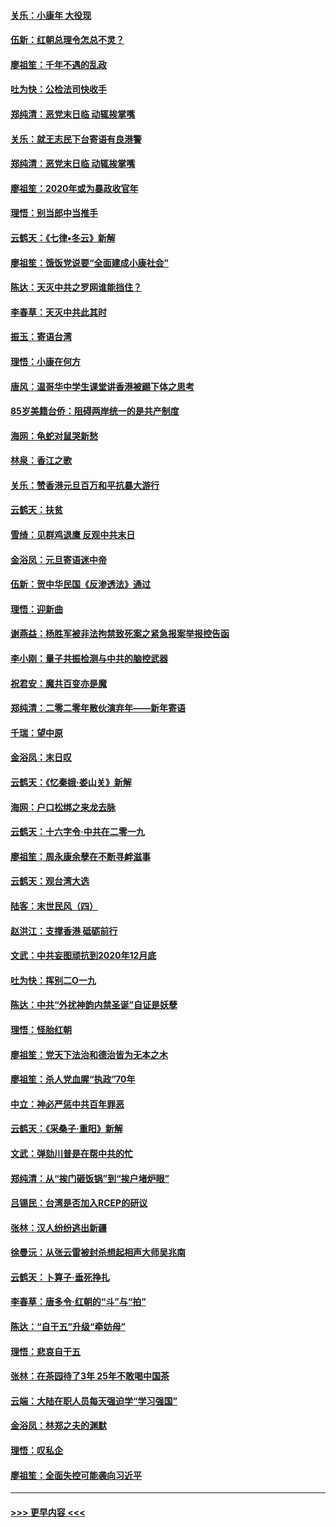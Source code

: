 #### [关乐：小康年 大役现](../pages/nsc993/n11774213.md?t=01080633) 
#### [伍新：红朝总理令怎总不灵？](../pages/nsc993/n11770813.md?t=01080633) 
#### [廖祖笙：千年不遇的乱政](../pages/nsc993/n11770373.md?t=01080633) 
#### [吐为快：公检法司快收手](../pages/nsc993/n11770359.md?t=01080633) 
#### [郑纯清：恶党末日临 动辄挨掌嘴](../pages/nsc993/n11769912.md?t=01080633) 
#### [关乐：就王志民下台寄语有良港警](../pages/nsc993/n11769903.md?t=01080633) 
#### [郑纯清：恶党末日临 动辄挨掌嘴](../pages/nsc993/n11769356.md?t=01080633) 
#### [廖祖笙：2020年或为暴政收官年](../pages/nsc993/n11768216.md?t=01080633) 
#### [理悟：别当郎中当推手](../pages/nsc993/n11768243.md?t=01080633) 
#### [云鹤天：《七律▪冬云》新解](../pages/nsc993/n11768204.md?t=01080633) 
#### [廖祖笙：饿饭党说要“全面建成小康社会”](../pages/nsc993/n11767482.md?t=01080633) 
#### [陈达：天灭中共之罗网谁能挡住？](../pages/nsc993/n11767465.md?t=01080633) 
#### [李春草：天灭中共此其时](../pages/nsc993/n11767452.md?t=01080633) 
#### [振玉：寄语台湾](../pages/nsc993/n11767432.md?t=01080633) 
#### [理悟：小康在何方](../pages/nsc993/n11767394.md?t=01080633) 
#### [唐风：温哥华中学生课堂讲香港被踢下体之思考](../pages/nsc993/n11766848.md?t=01080633) 
#### [85岁美籍台侨：阻碍两岸统一的是共产制度](../pages/nsc993/n11765043.md?t=01080633) 
#### [海网：龟蛇对鼠哭新愁](../pages/nsc993/n11764895.md?t=01080633) 
#### [林泉：香江之歌](../pages/nsc993/n11764415.md?t=01080633) 
#### [关乐：赞香港元旦百万和平抗暴大游行](../pages/nsc993/n11764382.md?t=01080633) 
#### [云鹤天：扶贫](../pages/nsc993/n11764245.md?t=01080633) 
#### [雪绮：见群鸡退鹰  反观中共末日](../pages/nsc993/n11762112.md?t=01080633) 
#### [金浴凤：元旦寄语迷中帝](../pages/nsc993/n11761788.md?t=01080633) 
#### [伍新：贺中华民国《反渗透法》通过](../pages/nsc993/n11761994.md?t=01080633) 
#### [理悟：迎新曲](../pages/nsc993/n11761152.md?t=01080633) 
#### [谢燕益：杨胜军被非法拘禁致死案之紧急报案举报控告函](../pages/nsc993/n11756134.md?t=01080633) 
#### [李小刚：量子共振检测与中共的脑控武器](../pages/nsc993/n11754518.md?t=01080633) 
#### [祝君安：魔共百变亦是魔](../pages/nsc993/n11754469.md?t=01080633) 
#### [郑纯清：二零二零年散伙演弃年——新年寄语](../pages/nsc993/n11754195.md?t=01080633) 
#### [千瑞：望中原](../pages/nsc993/n11754159.md?t=01080633) 
#### [金浴凤：末日叹](../pages/nsc993/n11752359.md?t=01080633) 
#### [云鹤天：《忆秦娥‧娄山关》新解](../pages/nsc993/n11752348.md?t=01080633) 
#### [海网：户口松绑之来龙去脉](../pages/nsc993/n11752328.md?t=01080633) 
#### [云鹤天：十六字令‧中共在二零一九](../pages/nsc993/n11752305.md?t=01080633) 
#### [廖祖笙：周永康余孽在不断寻衅滋事](../pages/nsc993/n11751013.md?t=01080633) 
#### [云鹤天：观台湾大选](../pages/nsc993/n11751007.md?t=01080633) 
#### [陆客：末世民风（四）](../pages/nsc993/n11749203.md?t=01080633) 
#### [赵洪江：支撑香港 砥砺前行](../pages/nsc993/n11748482.md?t=01080633) 
#### [文武：中共妄图顽抗到2020年12月底](../pages/nsc993/n11748446.md?t=01080633) 
#### [吐为快：挥别二O一九](../pages/nsc993/n11748411.md?t=01080633) 
#### [陈达：中共“外扰神韵内禁圣诞”自证是妖孽](../pages/nsc993/n11748226.md?t=01080633) 
#### [理悟：怪胎红朝](../pages/nsc993/n11748206.md?t=01080633) 
#### [廖祖笙：党天下法治和德治皆为无本之木](../pages/nsc993/n11748135.md?t=01080633) 
#### [廖祖笙：杀人党血腥“执政”70年](../pages/nsc993/n11745144.md?t=01080633) 
#### [中立：神必严惩中共百年罪恶](../pages/nsc993/n11744970.md?t=01080633) 
#### [云鹤天：《采桑子‧重阳》新解](../pages/nsc993/n11744948.md?t=01080633) 
#### [文武：弹劾川普是在帮中共的忙](../pages/nsc993/n11744758.md?t=01080633) 
#### [郑纯清：从“挨门砸饭锅”到“挨户堵炉眼”](../pages/nsc993/n11744745.md?t=01080633) 
#### [吕锡民：台湾是否加入RCEP的研议](../pages/nsc993/n11744701.md?t=01080633) 
#### [张林：汉人纷纷逃出新疆](../pages/nsc993/n11743530.md?t=01080633) 
#### [徐曼沅：从张云雷被封杀想起相声大师吴兆南](../pages/nsc993/n11741816.md?t=01080633) 
#### [云鹤天：卜算子‧垂死挣扎](../pages/nsc993/n11739956.md?t=01080633) 
#### [李春草：唐多令‧红朝的“斗”与“拍”](../pages/nsc993/n11739830.md?t=01080633) 
#### [陈达：“自干五”升级“牵妨母”](../pages/nsc993/n11739724.md?t=01080633) 
#### [理悟：悲哀自干五](../pages/nsc993/n11739547.md?t=01080633) 
#### [张林：在茶园待了3年 25年不敢喝中国茶](../pages/nsc993/n11739240.md?t=01080633) 
#### [云端：大陆在职人员每天强迫学“学习强国”](../pages/nsc993/n11738735.md?t=01080633) 
#### [金浴凤：林郑之夫的渊默](../pages/nsc993/n11737735.md?t=01080633) 
#### [理悟：叹私企](../pages/nsc993/n11737715.md?t=01080633) 
#### [廖祖笙：全面失控可能袭向习近平](../pages/nsc993/n11737704.md?t=01080633) 

----
#### [ >>> 更早内容 <<< ](../indexes/nsc993-earlier.md)
